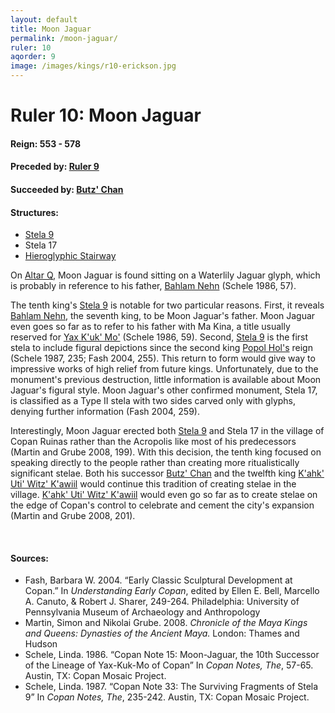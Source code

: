 ```yaml
---
layout: default
title: Moon Jaguar
permalink: /moon-jaguar/
ruler: 10
aqorder: 9
image: /images/kings/r10-erickson.jpg
---
```


# Ruler 10: Moon Jaguar

#### <strong>Reign:</strong> 553 - 578
#### <strong>Preceded by:</strong> <a href="{{site.baseurl}}/ruler-9">Ruler 9</a>
#### <strong>Succeeded by:</strong> <a href="{{site.baseurl}}/butz-chan">Butz' Chan</a>
#### <strong>Structures:</strong>
<ul>
<li><a href="{{site.baseurl}}/stela-9">Stela 9</a></li>
<li>Stela 17</li>
<li><a href="{{site.baseurl}}/hieroglyphic-stairway">Hieroglyphic Stairway</a></li>
</ul>

On <a href="{{site.baseurl}}/altar-q">Altar Q</a>, Moon Jaguar is found sitting on a Waterlily Jaguar glyph, which is probably in reference to his father, <a href="{{site.baseurl}}/bahlam-nehn">Bahlam Nehn</a> (Schele 1986, 57).

The tenth king's <a href="{{site.baseurl}}/stela-9">Stela 9</a> is notable for two particular reasons. First, it reveals <a href="{{site.baseurl}}/bahlam-nehn">Bahlam Nehn</a>, the seventh king, to be Moon Jaguar's father. Moon Jaguar even goes so far as to refer to his father with Ma Kina, a title usually reserved for <a href="{{site.baseurl}}/yax-kuk-mo">Yax K'uk' Mo'</a> (Schele 1986, 59). Second, <a href="{{site.baseurl}}/stela-9">Stela 9</a> is the first stela to include figural depictions since the second king <a href="{{site.baseurl}}/popol-hol">Popol Hol's</a> reign (Schele 1987, 235; Fash 2004, 255). This return to form would give way to impressive works of high relief from future kings. Unfortunately, due to the monument's previous destruction, little information is available about Moon Jaguar's figural style. Moon Jaguar's other confirmed monument, Stela 17, is classified as a Type II stela with two sides carved only with glyphs, denying further information (Fash 2004, 259).  

Interestingly, Moon Jaguar erected both <a href="{{site.baseurl}}/stela-9">Stela 9</a> and Stela 17 in the village of Copan Ruinas rather than the Acropolis like most of his predecessors (Martin and Grube 2008, 199). With this decision, the tenth king focused on speaking directly to the people rather than creating more ritualistically significant stelae. Both his successor <a href="{{site.baseurl}}/butz-chan">Butz' Chan</a> and the twelfth king <a href="{{site.baseurl}}/kahk-uti-witz-kawiil">K'ahk' Uti' Witz' K'awiil</a> would continue this tradition of creating stelae in the village. <a href="{{site.baseurl}}/kahk-uti-witz-kawiil">K'ahk' Uti' Witz' K'awiil</a> would even go so far as to create stelae on the edge of Copan's control to celebrate and cement the city's expansion (Martin and Grube 2008, 201).  

<br>

#### <strong>Sources:</strong>
<ul>
<li>Fash, Barbara W. 2004. “Early Classic Sculptural Development at Copan.” In <cite>Understanding Early Copan</cite>, edited by Ellen E. Bell, Marcello A. Canuto, & Robert J. Sharer, 249-264. Philadelphia: University of Pennsylvania Museum of Archaeology and Anthropology</li>
<li>Martin, Simon and Nikolai Grube. 2008. <cite>Chronicle of the Maya Kings and
    Queens: Dynasties of the Ancient Maya.</cite> London: Thames and Hudson</li>
<li>Schele, Linda. 1986. “Copan Note 15: Moon-Jaguar, the 10th Successor of the Lineage of Yax-Kuk-Mo of Copan” In <cite>Copan Notes, The</cite>, 57-65. Austin, TX: Copan Mosaic Project.</li>
<li>Schele, Linda. 1987. “Copan Note 33: The Surviving Fragments of Stela 9” In <cite>Copan Notes, The</cite>, 235-242. Austin, TX: Copan Mosaic Project.</li>
</ul>
